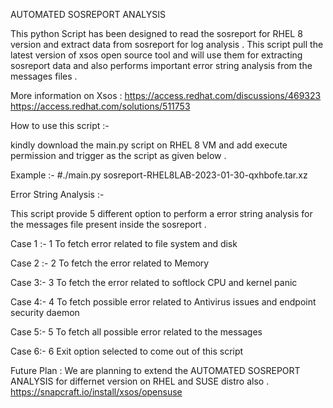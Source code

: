 AUTOMATED SOSREPORT ANALYSIS

This python Script has been designed to read the sosreport for RHEL 8 version and extract data from sosreport for log analysis . This script pull the latest version of 
xsos open source tool and will use them for extracting sosreport data and also performs important error string analysis from the messages files . 

More information on Xsos : 
https://access.redhat.com/discussions/469323
https://access.redhat.com/solutions/511753

How to use this script :-

kindly download the main.py script on RHEL 8 VM and add execute permission and trigger as the script as given below . 

Example :-
#./main.py sosreport-RHEL8LAB-2023-01-30-qxhbofe.tar.xz


Error String Analysis :-

This script provide 5 different option to perform a error string analysis for the messages file present inside the sosreport . 

Case 1 :-
1 To fetch error related to file system and disk


Case 2 :-
2 To fetch the error related to Memory

Case 3:-
3 To fetch the error related to softlock CPU and kernel panic

Case 4:-
4 To fetch possible error related to Antivirus issues and endpoint security daemon

Case 5:-
5 To fetch all possible error related to the messages

Case 6:-
6 Exit option selected to come out of this script












Future Plan :
We are planning to extend the AUTOMATED SOSREPORT ANALYSIS for differnet version on RHEL and SUSE distro also . 
https://snapcraft.io/install/xsos/opensuse
